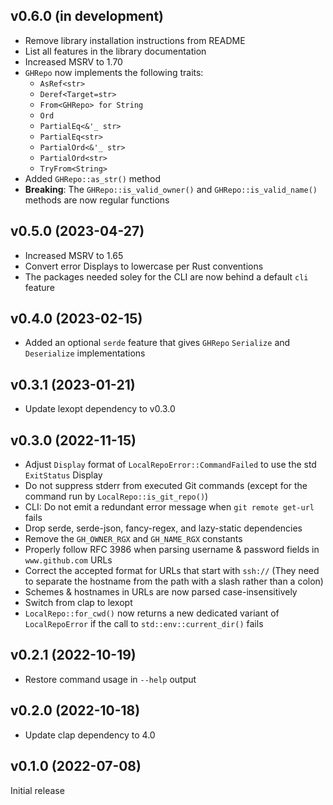 v0.6.0 (in development)
-----------------------
- Remove library installation instructions from README
- List all features in the library documentation
- Increased MSRV to 1.70
- `GHRepo` now implements the following traits:
    - `AsRef<str>`
    - `Deref<Target=str>`
    - `From<GHRepo> for String`
    - `Ord`
    - `PartialEq<&'_ str>`
    - `PartialEq<str>`
    - `PartialOrd<&'_ str>`
    - `PartialOrd<str>`
    - `TryFrom<String>`
- Added `GHRepo::as_str()` method
- **Breaking**: The `GHRepo::is_valid_owner()` and `GHRepo::is_valid_name()`
  methods are now regular functions

v0.5.0 (2023-04-27)
-------------------
- Increased MSRV to 1.65
- Convert error Displays to lowercase per Rust conventions
- The packages needed soley for the CLI are now behind a default `cli` feature

v0.4.0 (2023-02-15)
-------------------
- Added an optional `serde` feature that gives `GHRepo` `Serialize` and
  `Deserialize` implementations

v0.3.1 (2023-01-21)
-------------------
- Update lexopt dependency to v0.3.0

v0.3.0 (2022-11-15)
-------------------
- Adjust `Display` format of `LocalRepoError::CommandFailed` to use the std
  `ExitStatus` Display
- Do not suppress stderr from executed Git commands (except for the command run
  by `LocalRepo::is_git_repo()`)
- CLI: Do not emit a redundant error message when `git remote get-url` fails
- Drop serde, serde-json, fancy-regex, and lazy-static dependencies
- Remove the `GH_OWNER_RGX` and `GH_NAME_RGX` constants
- Properly follow RFC 3986 when parsing username & password fields in
  `www.github.com` URLs
- Correct the accepted format for URLs that start with `ssh://` (They need to
  separate the hostname from the path with a slash rather than a colon)
- Schemes & hostnames in URLs are now parsed case-insensitively
- Switch from clap to lexopt
- `LocalRepo::for_cwd()` now returns a new dedicated variant of
  `LocalRepoError` if the call to `std::env::current_dir()` fails

v0.2.1 (2022-10-19)
-------------------
- Restore command usage in `--help` output

v0.2.0 (2022-10-18)
-------------------
- Update clap dependency to 4.0

v0.1.0 (2022-07-08)
-------------------
Initial release
